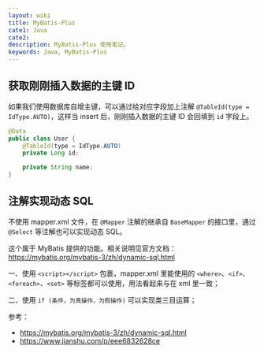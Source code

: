 ```yaml
---
layout: wiki
title: MyBatis-Plus
cate1: Java
cate2:
description: MyBatis-Plus 使用笔记。
keywords: Java, MyBatis-Plus
---
```


## 获取刚刚插入数据的主键 ID

如果我们使用数据库自增主键，可以通过给对应字段加上注解 `@TableId(type = IdType.AUTO)`，这样当 insert 后，刚刚插入数据的主键 ID 会回填到 `id` 字段上。

```java
@Data
public class User {
    @TableId(type = IdType.AUTO)
    private Long id;

    private String name;
}
```

## 注解实现动态 SQL

不使用 mapper.xml 文件，在 `@Mapper` 注解的继承自 `BaseMapper` 的接口里，通过 `@Select` 等注解也可以实现动态 SQL。

这个属于 MyBatis 提供的功能。相关说明见官方文档：<https://mybatis.org/mybatis-3/zh/dynamic-sql.html>

一、使用 `<script></script>` 包裹，mapper.xml 里能使用的 `<where>`、`<if>`、`<foreach>`、`<set>` 等标签都可以使用，用法看起来与在 xml 里一致；

二、使用 `if (条件，为真操作，为假操作)` 可以实现类三目运算；

参考：

- <https://mybatis.org/mybatis-3/zh/dynamic-sql.html>
- <https://www.jianshu.com/p/eee6832628ce>
